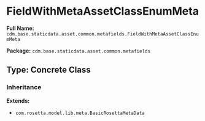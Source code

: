 # FieldWithMetaAssetClassEnumMeta

**Full Name:** `cdm.base.staticdata.asset.common.metafields.FieldWithMetaAssetClassEnumMeta`

**Package:** `cdm.base.staticdata.asset.common.metafields`

## Type: Concrete Class

### Inheritance

**Extends:**
- `com.rosetta.model.lib.meta.BasicRosettaMetaData`


